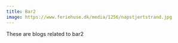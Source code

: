 ```yaml
---
title: Bar2
image: https://www.feriehuse.dk/media/1256/napstjertstrand.jpg
---
```


These are blogs related to bar2
